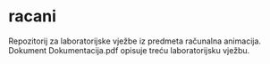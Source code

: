 # racani
Repozitorij za laboratorijske vježbe iz predmeta računalna animacija.
Dokument Dokumentacija.pdf opisuje treću laboratorijsku vježbu.
